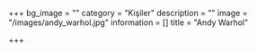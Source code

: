 +++
bg_image = ""
category = "Kişiler"
description = ""
image = "/images/andy_warhol.jpg"
information = []
title = "Andy Warhol"

+++

